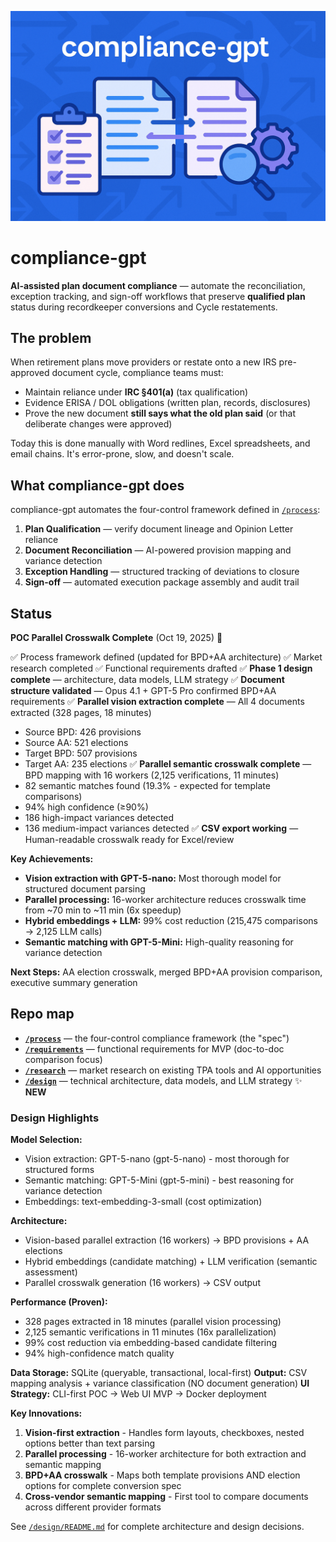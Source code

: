 <p align="center">
  <img src="assets/banner.png" alt="compliance-gpt banner">
</p>

# compliance-gpt

**AI-assisted plan document compliance** — automate the reconciliation, exception tracking, and sign-off workflows that preserve **qualified plan** status during recordkeeper conversions and Cycle restatements.

## The problem

When retirement plans move providers or restate onto a new IRS pre-approved document cycle, compliance teams must:
- Maintain reliance under **IRC §401(a)** (tax qualification)
- Evidence ERISA / DOL obligations (written plan, records, disclosures)
- Prove the new document **still says what the old plan said** (or that deliberate changes were approved)

Today this is done manually with Word redlines, Excel spreadsheets, and email chains. It's error-prone, slow, and doesn't scale.

## What compliance-gpt does

compliance-gpt automates the four-control framework defined in [`/process`](./process/):

1. **Plan Qualification** — verify document lineage and Opinion Letter reliance
2. **Document Reconciliation** — AI-powered provision mapping and variance detection
3. **Exception Handling** — structured tracking of deviations to closure
4. **Sign-off** — automated execution package assembly and audit trail

## Status

**POC Parallel Crosswalk Complete** (Oct 19, 2025) 🎉

✅ Process framework defined (updated for BPD+AA architecture)
✅ Market research completed
✅ Functional requirements drafted
✅ **Phase 1 design complete** — architecture, data models, LLM strategy
✅ **Document structure validated** — Opus 4.1 + GPT-5 Pro confirmed BPD+AA requirements
✅ **Parallel vision extraction complete** — All 4 documents extracted (328 pages, 18 minutes)
  - Source BPD: 426 provisions
  - Source AA: 521 elections
  - Target BPD: 507 provisions
  - Target AA: 235 elections
✅ **Parallel semantic crosswalk complete** — BPD mapping with 16 workers (2,125 verifications, 11 minutes)
  - 82 semantic matches found (19.3% - expected for template comparisons)
  - 94% high confidence (≥90%)
  - 186 high-impact variances detected
  - 136 medium-impact variances detected
✅ **CSV export working** — Human-readable crosswalk ready for Excel/review

**Key Achievements:**
- **Vision extraction with GPT-5-nano:** Most thorough model for structured document parsing
- **Parallel processing:** 16-worker architecture reduces crosswalk time from ~70 min to ~11 min (6x speedup)
- **Hybrid embeddings + LLM:** 99% cost reduction (215,475 comparisons → 2,125 LLM calls)
- **Semantic matching with GPT-5-Mini:** High-quality reasoning for variance detection

**Next Steps:** AA election crosswalk, merged BPD+AA provision comparison, executive summary generation

## Repo map

- **[`/process`](./process/README.md)** — the four-control compliance framework (the "spec")
- **[`/requirements`](./requirements/README.md)** — functional requirements for MVP (doc-to-doc comparison focus)
- **[`/research`](./research/)** — market research on existing TPA tools and AI opportunities
- **[`/design`](./design/README.md)** — technical architecture, data models, and LLM strategy ✨ **NEW**

### Design Highlights

**Model Selection:**
- Vision extraction: GPT-5-nano (gpt-5-nano) - most thorough for structured forms
- Semantic matching: GPT-5-Mini (gpt-5-mini) - best reasoning for variance detection
- Embeddings: text-embedding-3-small (cost optimization)

**Architecture:**
- Vision-based parallel extraction (16 workers) → BPD provisions + AA elections
- Hybrid embeddings (candidate matching) + LLM verification (semantic assessment)
- Parallel crosswalk generation (16 workers) → CSV output

**Performance (Proven):**
- 328 pages extracted in 18 minutes (parallel vision processing)
- 2,125 semantic verifications in 11 minutes (16x parallelization)
- 99% cost reduction via embedding-based candidate filtering
- 94% high-confidence match quality

**Data Storage:** SQLite (queryable, transactional, local-first)
**Output:** CSV mapping analysis + variance classification (NO document generation)
**UI Strategy:** CLI-first POC → Web UI MVP → Docker deployment

**Key Innovations:**
1. **Vision-first extraction** - Handles form layouts, checkboxes, nested options better than text parsing
2. **Parallel processing** - 16-worker architecture for both extraction and semantic mapping
3. **BPD+AA crosswalk** - Maps both template provisions AND election options for complete conversion spec
4. **Cross-vendor semantic mapping** - First tool to compare documents across different provider formats

See [`/design/README.md`](./design/README.md) for complete architecture and design decisions.
